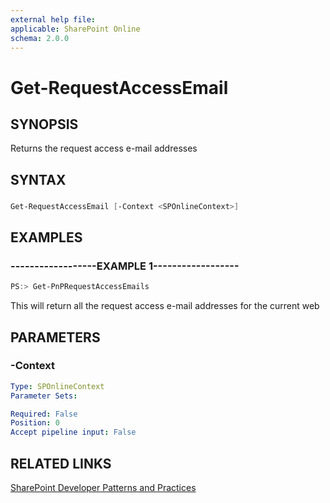```yaml
---
external help file:
applicable: SharePoint Online
schema: 2.0.0
---
```

# Get-RequestAccessEmail

## SYNOPSIS
Returns the request access e-mail addresses

## SYNTAX 

### 
```powershell
Get-RequestAccessEmail [-Context <SPOnlineContext>]
```

## EXAMPLES

### ------------------EXAMPLE 1------------------
```powershell
PS:> Get-PnPRequestAccessEmails
```

This will return all the request access e-mail addresses for the current web

## PARAMETERS

### -Context


```yaml
Type: SPOnlineContext
Parameter Sets: 

Required: False
Position: 0
Accept pipeline input: False
```

## RELATED LINKS

[SharePoint Developer Patterns and Practices](http://aka.ms/sppnp)